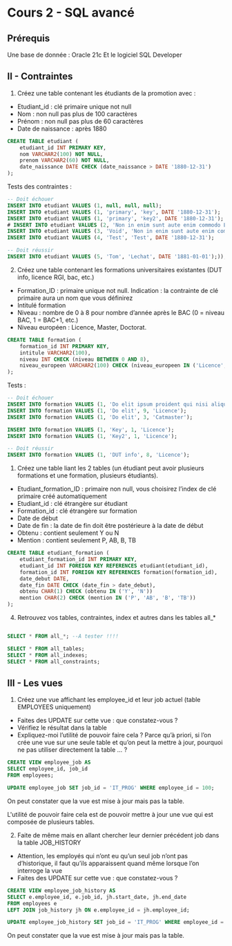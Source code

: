 # Cours 2 - SQL avancé 

## Prérequis

Une base de donnée : Oracle 21c
Et le logiciel SQL Developer

## II - Contraintes

1. Créez une table contenant les étudiants de la promotion avec :
- Etudiant_id : clé primaire unique not null
- Nom : non null pas plus de 100 caractères
- Prénom : non null pas plus de 60 caractères
- Date de naissance : après 1880

```sql
CREATE TABLE etudiant (
    etudiant_id INT PRIMARY KEY,
    nom VARCHAR2(100) NOT NULL,
    prenom VARCHAR2(60) NOT NULL,
    date_naissance DATE CHECK (date_naissance > DATE '1880-12-31')
);
```

Tests des contraintes :
    
```sql
-- Doit échouer
INSERT INTO etudiant VALUES (1, null, null, null);
INSERT INTO etudiant VALUES (1, 'primary', 'key', DATE '1880-12-31');
INSERT INTO etudiant VALUES (1, 'primary', 'key2', DATE '1880-12-31');
# INSERT INTO etudiant VALUES (2, 'Non in enim sunt aute enim commodo Laborum consequat non sit occaecat in eu est duis eiusmod ullamco+', 'Bar', TO_DATE('01/01/2000', 'DD/MM/YYYY'));
INSERT INTO etudiant VALUES (3, 'Void', 'Non in enim sunt aute enim commodo Laborum consequat non sit+', TO_DATE('01/01/2000', 'DD/MM/YYYY'));
INSERT INTO etudiant VALUES (4, 'Test', 'Test', DATE '1880-12-31');

-- Doit réussir
INSERT INTO etudiant VALUES (5, 'Tom', 'Lechat', DATE '1881-01-01');));
```

2. Créez une table contenant les formations universitaires existantes (DUT info, licence RGI, bac, etc.)
- Formation_ID : primaire unique not null. Indication : la contrainte de clé primaire aura un nom que vous définirez
- Intitulé formation
- Niveau : nombre de 0 à 8 pour nombre d’année après le BAC (0 = niveau BAC, 1 = BAC+1, etc.)
- Niveau européen : Licence, Master, Doctorat.

```sql
CREATE TABLE formation (
    formation_id INT PRIMARY KEY,
    intitule VARCHAR2(100),
    niveau INT CHECK (niveau BETWEEN 0 AND 8),
    niveau_europeen VARCHAR2(100) CHECK (niveau_europeen IN ('Licence', 'Master', 'Doctorat'))
);
```

Tests :
    
```sql
-- Doit échouer
INSERT INTO formation VALUES (1, 'Do elit ipsum proident qui nisi aliqua proident cillum est ex est Ea mollit proident sunt nostrud dolor do eiusmod laboris ipsum cupidatat dolore', 2, 'Licence');
INSERT INTO formation VALUES (1, 'Do elit', 9, 'Licence');
INSERT INTO formation VALUES (1, 'Do elit', 3, 'Catmaster');

INSERT INTO formation VALUES (1, 'Key', 1, 'Licence');
INSERT INTO formation VALUES (1, 'Key2', 1, 'Licence');

-- Doit réussir
INSERT INTO formation VALUES (1, 'DUT info', 8, 'Licence');
```

1. Créez une table liant les 2 tables (un étudiant peut avoir plusieurs formations et une formation, plusieurs étudiants).
- Etudiant_formation_ID : primaire non null, vous choisirez l’index de clé primaire créé automatiquement
- Etudiant_id : clé étrangère sur étudiant
- Formation_id : clé étrangère sur formation
- Date de début
- Date de fin : la date de fin doit être postérieure à la date de début
- Obtenu : contient seulement Y ou N
- Mention : contient seulement P, AB, B, TB

```sql
CREATE TABLE etudiant_formation (
    etudiant_formation_id INT PRIMARY KEY,
    etudiant_id INT FOREIGN KEY REFERENCES etudiant(etudiant_id),
    formation_id INT FOREIGN KEY REFERENCES formation(formation_id),
    date_debut DATE,
    date_fin DATE CHECK (date_fin > date_debut),
    obtenu CHAR(1) CHECK (obtenu IN ('Y', 'N'))
    mention CHAR(2) CHECK (mention IN ('P', 'AB', 'B', 'TB'))
);
```



4. Retrouvez vos tables, contraintes, index et autres dans les tables all_*

```sql

SELECT * FROM all_*; --A tester !!!!

SELECT * FROM all_tables;
SELECT * FROM all_indexes;
SELECT * FROM all_constraints;

```

## III - Les vues

1. Créez une vue affichant les employee_id et leur job actuel (table EMPLOYEES uniquement)
- Faites des UPDATE sur cette vue : que constatez-vous ?
- Vérifiez le résultat dans la table
- Expliquez-moi l’utilité de pouvoir faire cela ? Parce qu’à priori, si l’on crée une vue sur une
seule table et qu’on peut la mettre à jour, pourquoi ne pas utiliser directement la table … ?

```sql
CREATE VIEW employee_job AS
SELECT employee_id, job_id
FROM employees;

UPDATE employee_job SET job_id = 'IT_PROG' WHERE employee_id = 100;
```

On peut constater que la vue est mise à jour mais pas la table.

L'utilité de pouvoir faire cela est de pouvoir mettre à jour une vue qui est composée de plusieurs tables.


2. Faite de même mais en allant chercher leur dernier précédent job dans la table JOB_HISTORY
- Attention, les employés qui n’ont eu qu’un seul job n’ont pas d’historique, il faut qu’ils apparaissent quand même lorsque l’on interroge la vue
- Faites des UPDATE sur cette vue : que constatez-vous ?

```sql
CREATE VIEW employee_job_history AS
SELECT e.employee_id, e.job_id, jh.start_date, jh.end_date
FROM employees e
LEFT JOIN job_history jh ON e.employee_id = jh.employee_id;

UPDATE employee_job_history SET job_id = 'IT_PROG' WHERE employee_id = 100;
```

On peut constater que la vue est mise à jour mais pas la table.